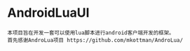 # AndroidLuaUI


	本项目旨在开发一套可以使用lua脚本进行android客户端开发的框架。
	首先感谢AndroLua项目 https://github.com/mkottman/AndroLua/
